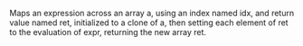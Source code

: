   Maps an expression across an array a, using an index named idx, and
  return value named ret, initialized to a clone of a, then setting 
  each element of ret to the evaluation of expr, returning the new 
  array ret.